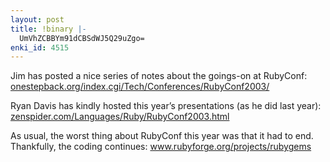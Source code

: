 ```yaml
---
layout: post
title: !binary |-
  UmVhZCBBYm91dCBSdWJ5Q29uZgo=
enki_id: 4515
---
```


Jim has posted a nice series of notes about the goings-on at RubyConf:
<a
href="http://onestepback.org/index.cgi/Tech/Conferences/RubyConf2003/">onestepback.org/index.cgi/Tech/Conferences/RubyConf2003/</a>

<p>
Ryan Davis has kindly hosted this year’s presentations (as he did  
last year): <a
href="http://zenspider.com/Languages/Ruby/RubyConf2003.html">zenspider.com/Languages/Ruby/RubyConf2003.html</a>

</p>
<p>
As usual, the worst thing about RubyConf this year was that it had to
end.  
Thankfully, the coding continues: <a
href="http://www.rubyforge.org/projects/rubygems">www.rubyforge.org/projects/rubygems</a>

</p>
